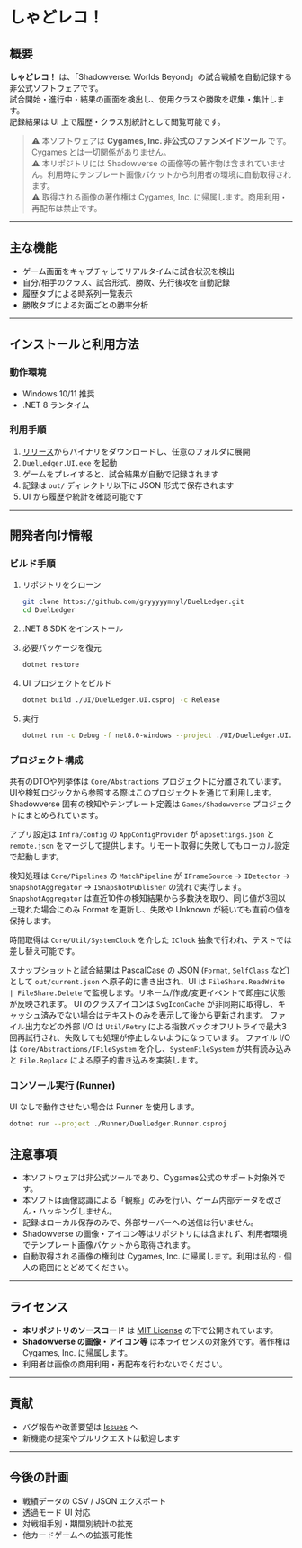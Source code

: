 # しゃどレコ！

## 概要

**しゃどレコ！** は、「Shadowverse: Worlds Beyond」の試合戦績を自動記録する非公式ソフトウェアです。  
試合開始・進行中・結果の画面を検出し、使用クラスや勝敗を収集・集計します。  
記録結果は UI 上で履歴・クラス別統計として閲覧可能です。  

> ⚠️ 本ソフトウェアは **Cygames, Inc. 非公式のファンメイドツール** です。Cygames とは一切関係がありません。  
> ⚠️ 本リポジトリには Shadowverse の画像等の著作物は含まれていません。利用時にテンプレート画像バケットから利用者の環境に自動取得されます。  
> ⚠️ 取得される画像の著作権は Cygames, Inc. に帰属します。商用利用・再配布は禁止です。  

---

## 主な機能

* ゲーム画面をキャプチャしてリアルタイムに試合状況を検出
* 自分/相手のクラス、試合形式、勝敗、先行後攻を自動記録
* 履歴タブによる時系列一覧表示
* 勝敗タブによる対面ごとの勝率分析

---

## インストールと利用方法

### 動作環境

* Windows 10/11 推奨
* .NET 8 ランタイム

### 利用手順

1. [リリース](https://github.com/gryyyyymnyl/DuelLedger/releases/tag/v1.0.0)からバイナリをダウンロードし、任意のフォルダに展開
2. `DuelLedger.UI.exe` を起動
3. ゲームをプレイすると、試合結果が自動で記録されます
4. 記録は `out/` ディレクトリ以下に JSON 形式で保存されます
5. UI から履歴や統計を確認可能です

---

## 開発者向け情報

### ビルド手順

1. リポジトリをクローン

   ```bash
   git clone https://github.com/gryyyyymnyl/DuelLedger.git
   cd DuelLedger
   ```
2. .NET 8 SDK をインストール
3. 必要パッケージを復元

   ```bash
   dotnet restore
   ```
4. UI プロジェクトをビルド

   ```bash
   dotnet build ./UI/DuelLedger.UI.csproj -c Release
   ```
5. 実行

   ```bash
   dotnet run -c Debug -f net8.0-windows --project ./UI/DuelLedger.UI.csproj
   ```

### プロジェクト構成

共有のDTOや列挙体は `Core/Abstractions` プロジェクトに分離されています。UIや検知ロジックから参照する際はこのプロジェクトを通じて利用します。
Shadowverse 固有の検知やテンプレート定義は `Games/Shadowverse` プロジェクトにまとめられています。

アプリ設定は `Infra/Config` の `AppConfigProvider` が `appsettings.json` と `remote.json` をマージして提供します。リモート取得に失敗してもローカル設定で起動します。

検知処理は `Core/Pipelines` の `MatchPipeline` が `IFrameSource` → `IDetector` → `SnapshotAggregator` → `ISnapshotPublisher` の流れで実行します。`SnapshotAggregator` は直近10件の検知結果から多数決を取り、同じ値が3回以上現れた場合にのみ Format を更新し、失敗や Unknown が続いても直前の値を保持します。

時間取得は `Core/Util/SystemClock` を介した `IClock` 抽象で行われ、テストでは差し替え可能です。

スナップショットと試合結果は PascalCase の JSON (`Format`, `SelfClass` など) として `out/current.json` へ原子的に書き出され、UI は `FileShare.ReadWrite | FileShare.Delete` で監視します。リネーム/作成/変更イベントで即座に状態が反映されます。
UI のクラスアイコンは `SvgIconCache` が非同期に取得し、キャッシュ済みでない場合はテキストのみを表示して後から更新されます。
ファイル出力などの外部 I/O は `Util/Retry` による指数バックオフリトライで最大3回再試行され、失敗しても処理が停止しないようになっています。
ファイル I/O は `Core/Abstractions/IFileSystem` を介し、`SystemFileSystem` が共有読み込みと `File.Replace` による原子的書き込みを実装します。

### コンソール実行 (Runner)

UI なしで動作させたい場合は Runner を使用します。

```bash
dotnet run --project ./Runner/DuelLedger.Runner.csproj
```

## 注意事項

* 本ソフトウェアは非公式ツールであり、Cygames公式のサポート対象外です。
* 本ソフトは画像認識による「観察」のみを行い、ゲーム内部データを改ざん・ハッキングしません。
* 記録はローカル保存のみで、外部サーバーへの送信は行いません。
* Shadowverse の画像・アイコン等はリポジトリには含まれず、利用者環境でテンプレート画像バケットから取得されます。
* 自動取得される画像の権利は Cygames, Inc. に帰属します。利用は私的・個人の範囲にとどめてください。

---

## ライセンス

* **本リポジトリのソースコード** は [MIT License](./LICENSE) の下で公開されています。
* **Shadowverse の画像・アイコン等** は本ライセンスの対象外です。著作権は Cygames, Inc. に帰属します。
* 利用者は画像の商用利用・再配布を行わないでください。

---

## 貢献

* バグ報告や改善要望は [Issues](https://github.com/gryyyyymnyl/DuelLedger/issues) へ
* 新機能の提案やプルリクエストは歓迎します

---

## 今後の計画
* 戦績データの CSV / JSON エクスポート
* 透過モード UI 対応
* 対戦相手別・期間別統計の拡充
* 他カードゲームへの拡張可能性
